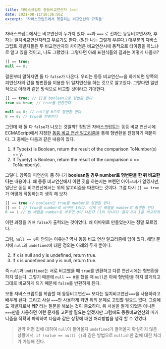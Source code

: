 ```yaml
---
title: 자바스크립트 동등비교연산자 (==)
date: 2021-08-11T10:36:56Z
excerpt: '자바스크립트에서 헷갈리는 비교연산의 규칙들'
---
```


자바스크립트에서는 비교연산이 두가지 있다. `==`과 `===` 로 전자는 동등비교연사자, 후자는 일치비교연산자라고 부르기도 한다. (일단 나는 그렇게 부른다.) 대부분의 자바스크립트 개발자들은 두 비교연산자의 차이점은 비교연산시에 동적으로 타이핑을 하느냐로 알고 있을 것이고, 나도 그랬었다. 그렇다면 아래 표현식들의 결과는 어떻게 나올까?

```js
[] == true;
null == 0;
```

결론부터 말하자면 둘 다 `false`가 나온다. 우리는 동등 비교연산`==`을 하게되면 양쪽의 피연산자의 값을 형변환을 이용한 뒤 일치연산을 하는 것으로 알고있다. 그렇다면 일반적으로 아래와 같은 방식으로 비교할 것이라고 기대한다.

```js
[] == true; // []를 boolean으로 형변환 한다
true == true; // true를 반환한다

null == 0; // null을 0으로 형변환 한다
0 == 0; // true를 반환한다
```

그런데 왜 둘 다 `false`가 나오는 것일까? 정답은 자바스크립트는 동등 비교 연산시에 ECMAScript에서 지정한 [동등 비교 연산 알고리즘](https://262.ecma-international.org/5.1/#sec-11.9.3)을 통해 형변환을 진행하기 때문이다. 그 중에는 다음과 같은 내용이 있다.

1. If Type(x) is Boolean, return the result of the comparison ToNumber(x) == y.
2. If Type(y) is Boolean, return the result of the comparison x == ToNumber(y).

그렇다. 양쪽의 피연산자 중 하나가 **boolean일 경우 number로 형변환을 한 뒤 비교한다**는 내용이다. 왜 동등 비교연산에서 이런 짓을 하는지는 브렌던 아이크씨가 알겠지만, 일단은 동등 비교연산에서는 위의 알고리즘을 따른다는 것이다. 그럼 다시 `[] == true`가 어떻게 작동하는지 생각 해 보자

```js
[] == true // boolean인 true를 number로 형변환 한다
[] == 1 // true를 number로 바꾸면 1이다. 이제 빈 배열을 number로 형변환 한다
0 == 1 // 빈 배열을 number로 바꾸면 0이 나온다 (1이 아니다) 결국 0과 1을 비교하게 되어서 false가 출력된다.
```

이런 과정을 거쳐 `false`가 출력되는 것이었다. 왜 이따위로 만들었는지는 정말 모르겠다.

그럼, `null == 0`이 안되는 이유는? 역시 동등 비교 연산 알고리즘에 답이 있다. 해당 문서에 `null`과 `undefined`에 대한 정의는 아래의 두개 뿐이다.

2. If x is null and y is undefined, return true.
3. If x is undefined and y is null, return true.

즉 `null`과 `undifined`는 서로 비교했을 때 `true`를 반환하고 다른 연산시에는 형변환을 하지 않는다. 그렇기 때문에 `null == 0`을 했을 때 `null`은 아예 형변환을 하지 않게되고 그대로 비교하게 되기 때문에 `false`를 반환하게 된다.

보통 자바스크립트를 학습할 때 동등비교연산`==` 보다는 일치비교연산`===`을 사용하라고 배우게 된다. 그리고 사실 `===`만 사용하게 되면 위의 문제로 고민할 필요도 없다. 그럼에도 개발자로서 **왜?** 라는 질문을 해보는 것이 중요하다. 위 사실을 알게 되었든 아니든 `===`만을 사용하면 이런 문제를 고민할 필요는 없겠지만 그럼에도 동등비교연산의 매커니즘을 적확히 파악하여 다음과 같은 상황에 대한 처리방법을 생각 할 수 있었다.

> 만약 어떤 값에 대하여 `null`이 들어올지 `undefined`가 들어올지 확실하지 않은 상황에서,
> `if (value == null) {}`과 같은 방법으로 `nullish`한 값에 대한 처리가 가능해 진다.
